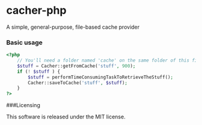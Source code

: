 cacher-php
=============

A simple, general-purpose, file-based cache provider

### Basic usage

```php
<?php
	// You'll need a folder named 'cache' on the same folder of this file with write permissions
	$stuff = Cacher::getFromCache('stuff', 900);
	if (! $stuff ) {
		$stuff = performTimeConsumingTaskToRetrieveTheStuff();
		Cacher::saveToCache('stuff', $stuff);
	}
?>
```

###Licensing

This software is released under the MIT license.
